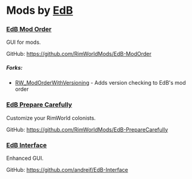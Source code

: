 # Mods by [EdB](https://ludeon.com/forums/index.php?action=profile;u=11058)

### [EdB Mod Order](https://ludeon.com/forums/index.php?topic=7454.0)
GUI for mods.

GitHub: https://github.com/RimWorldMods/EdB-ModOrder

##### Forks:
  - [RW_ModOrderWithVersioning](https://github.com/Karel-Kroeze/RW_ModOrderWithVersioning) - Adds version checking to EdB's mod order

### [EdB Prepare Carefully](https://ludeon.com/forums/index.php?topic=6261.0)
Customize your RimWorld colonists.

GitHub: https://github.com/RimWorldMods/EdB-PrepareCarefully

### [EdB Interface](https://ludeon.com/forums/index.php?topic=5258.0)
Enhanced GUI.

GitHub: https://github.com/andreif/EdB-Interface
